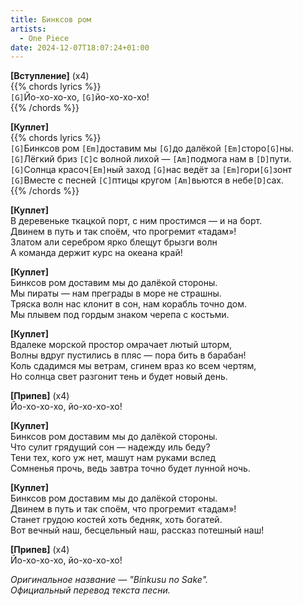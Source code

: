 ```yaml
---
title: Бинксов ром
artists: 
  - One Piece
date: 2024-12-07T18:07:24+01:00
---
```


**[Вступление]** (x4)  
{{% chords lyrics %}}  
`[G]`Йо-хо-хо-хо, `[G]`йо-хо-хо-хо!  
{{% /chords %}}

**[Куплет]**  
{{% chords lyrics %}}  
`[G]`Бинксов ром `[Em]`доставим мы `[G]`до далёкой `[Em]`сторо`[G]`ны.  
`[G]`Лёгкий бриз `[С]`с волной лихой — `[Am]`подмога нам в `[D]`пути.  
`[G]`Солнца красоч`[Em]`ный заход `[G]`нас ведёт за `[Em]`гори`[G]`зонт  
`[G]`Вместе с песней `[С]`птицы кругом `[Am]`вьются в небе`[D]`сах.  
{{% /chords %}}

**[Куплет]**  
В деревеньке ткацкой порт, с ним простимся — и на борт.  
Двинем в путь и так споём, что прогремит «тадам»!  
Златом али серебром ярко блещут брызги волн  
А команда держит курс на океана край!  

**[Куплет]**  
Бинксов ром доставим мы до далёкой стороны.  
Мы пираты — нам преграды в море не страшны.  
Тряска волн нас клонит в сон, нам корабль точно дом.  
Мы плывем под гордым знаком черепа с костьми.  

**[Куплет]**  
Вдалеке морской простор омрачает лютый шторм,  
Волны вдруг пустились в пляс — пора бить в барабан!  
Коль сдадимся мы ветрам, сгинем враз ко всем чертям,  
Но солнца свет разгонит тень и будет новый день.  

**[Припев]** (x4)  
Йо-хо-хо-хо, йо-хо-хо-хо!

**[Куплет]**  
Бинксов ром доставим мы до далёкой стороны.  
Что сулит грядущий сон — надежду иль беду?  
Тени тех, кого уж нет, машут нам руками вслед  
Сомненья прочь, ведь завтра точно будет лунной ночь.  

**[Куплет]**  
Бинксов ром доставим мы до далёкой стороны.  
Двинем в путь и так споём, что прогремит «тадам»!  
Станет грудою костей хоть бедняк, хоть богатей.  
Вот вечный наш, бесцельный наш, рассказ потешный наш!  

**[Припев]** (x4)  
Йо-хо-хо-хо, йо-хо-хо-хо!

_Оригинальное название — "Binkusu no Sake"._  
_Официальный перевод текста песни._
